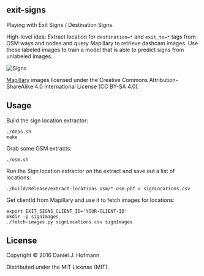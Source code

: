 ## exit-signs

Playing with Exit Signs / Destination Signs.

High-level idea:
Extract location for `destination=*` and `exit_to=*` tags from OSM ways and nodes and query Mapillary to retrieve dashcam images.
Use these labeled images to train a model that is able to predict signs from unlabeled images.

![Signs](https://raw.github.com/daniel-j-h/exit-signs/master/.image.jpg)

[Mapillary](http://mapillary.com) images licensed under the Creative Commons Attribution-ShareAlike 4.0 International License (CC BY-SA 4.0).

## Usage

Build the sign location extractor:

    ./deps.sh
    make

Grab some OSM extracts:

    ./osm.sh

Run the Sign location extractor on the extract and save out a list of locations:

    ./build/Release/extract-locations osm/*.osm.pbf > signLocations.csv

Get clientId from Mapillary and use it to fetch images for locations:

    export EXIT_SIGNS_CLIENT_ID='YOUR-CLIENT-ID'
    mkdir -p signImages
    ./fetch-images.py signLocations.csv signImages


## License

Copyright © 2016 Daniel J. Hofmann

Distributed under the MIT License (MIT).
